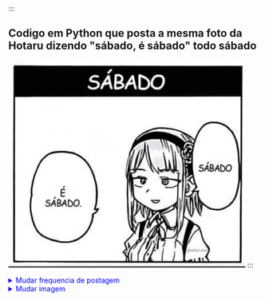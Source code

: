 :::
## Codigo em Python que posta a mesma foto da Hotaru dizendo "sábado, é sábado" todo sábado

  <img src="./image/sabado.jpg"   alt="Descrição da Imagem"> :::


<details style="color: blue;">
  <summary>Mudar frequencia de postagem</summary>  
  
  Para alterar a Frquencia de postagem acessse o arquivo na pasta workflow e mude a variavel (- cron: '0 9 * * 6' )
    
  **m h dom mon dow**
    
  m representa os minutos (0 a 59).  
  h representa as horas (0 a 23).  
  dom representa o dia do mês (1 a 31).  
  mon representa o mês (1 a 12).  
  dow representa o dia da semana (0 a 6, sendo 0 domingo).  

</details>

<details style="color: blue;">
     <summary>Mudar imagem</summary>
  Acesse o arquivo (main.py) e mude o ('./image/sabado.jpg') para o nome do arquivo que voce upou na pasta image  
  
</details>



